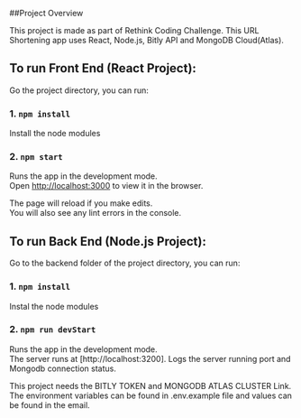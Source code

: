 ##Project Overview

This project is made as part of Rethink Coding Challenge. This URL Shortening app uses React, Node.js, Bitly API and MongoDB Cloud(Atlas).

## To run Front End (React Project):

Go the project directory, you can run:

### 1. `npm install`

Install the node modules

### 2. `npm start`

Runs the app in the development mode.\
Open [http://localhost:3000](http://localhost:3000) to view it in the browser.

The page will reload if you make edits.\
You will also see any lint errors in the console.

## To run Back End (Node.js Project):

Go to the backend folder of the project directory, you can run:

### 1. `npm install`

Instal the node modules

### 2. `npm run devStart`

Runs the app in the development mode.\
The server runs at [http://localhost:3200]. Logs the server running port and Mongodb connection status.

This project needs the BITLY TOKEN and MONGODB ATLAS CLUSTER Link. The environment variables can be found in .env.example file and values can be found in the email.



